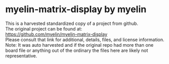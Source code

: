 
# myelin-matrix-display by myelin  
This is a harvested standardized copy of a project from github.  
The original project can be found at:  
https://github.com/myelin/myelin-matrix-display  
Please consult that link for additional, details, files, and license information.  
Note: It was auto harvested and if the original repo had more than one board file or anything out of the ordinary the files here are likely not representative.  
    